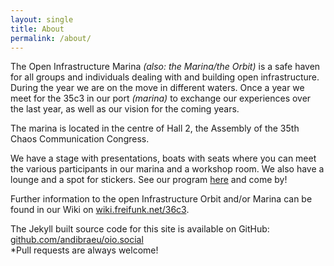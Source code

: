 ```yaml
---
layout: single
title: About
permalink: /about/
---
```


The Open Infrastructure Marina *(also: the Marina/the Orbit)* is a safe haven for all groups and individuals dealing with and building open infrastructure. During the year we are on the move in different waters. Once a year we meet for the 35c3 in our port *(marina)* to exchange our experiences over the last year, as well as our vision for the coming years.

The marina is located in the centre of Hall 2, the Assembly of the 35th Chaos Communication Congress.

We have a stage with presentations, boats with seats where you can meet the various participants in our marina and a workshop room. We also have a lounge and a spot for stickers. See our program [here](https://talks.oio.social/36c3-oio/ "Pretalx 36c3 Open Infrastructure Orbit") and come by!

Further information to the open Infrastructure Orbit and/or Marina can be found in our Wiki on [wiki.freifunk.net/36c3](https://wiki.freifunk.net/36c3).

The Jekyll built source code for this site is available on GitHub:
[github.com/andibraeu/oio.social](https://github.com/andibraeu/oio.social)<br/>
*Pull requests are always welcome!
